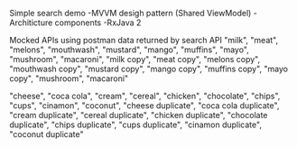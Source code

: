 Simple search demo
-MVVM desigh pattern (Shared ViewModel)
-Architicture components
-RxJava 2 

Mocked APIs using postman
data returned by search API
   "milk", 
   "meat",
   "melons",
   "mouthwash",
   "mustard",
   "mango",
   "muffins",
   "mayo",
   "mushroom",
   "macaroni",
   "milk copy", 
   "meat copy",
   "melons copy",
   "mouthwash copy",
   "mustard copy",
   "mango copy",
   "muffins copy",
   "mayo copy",
   "mushroom",
   "macaroni"
   
   "cheese",
   "coca cola",
   "cream",
   "cereal",
   "chicken",
   "chocolate",
   "chips",
   "cups",
   "cinamon",
   "coconut",
   "cheese duplicate",
   "coca cola duplicate",
   "cream duplicate",
   "cereal duplicate",
   "chicken duplicate",
   "chocolate duplicate",
   "chips duplicate",
   "cups duplicate",
   "cinamon duplicate",
   "coconut duplicate"
